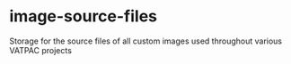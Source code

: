 # image-source-files
Storage for the source files of all custom images used throughout various VATPAC projects
